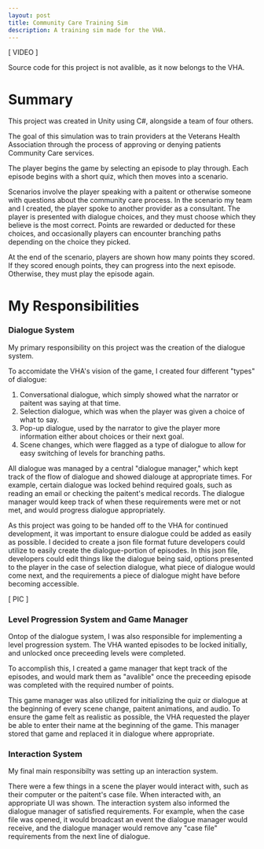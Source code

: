 ```yaml
---
layout: post
title: Community Care Training Sim
description: A training sim made for the VHA.
---
```


[ VIDEO ]

Source code for this project is not avalible, as it now belongs to the VHA.

Summary
=======

This project was created in Unity using C#, alongside a team of four others.

The goal of this simulation was to train providers at the Veterans Health Association through the process of approving or denying patients Community Care services.

The player begins the game by selecting an episode to play through. Each episode begins with a short quiz, which then moves into a scenario. 

Scenarios involve the player speaking with a paitent or otherwise someone with questions about the community care process. In the scenario my team and I created, the player spoke to another provider
as a consultant. The player is presented with dialogue choices, and they must choose which they believe is the most correct. Points are rewarded or deducted for these choices, and occasionally players
can encounter branching paths depending on the choice they picked. 

At the end of the scenario, players are shown how many points they scored. If they scored enough points, they can progress into the next episode. Otherwise, they must play the episode again.


My Responsibilities
===================

### Dialogue System ###

My primary responsibility on this project was the creation of the dialogue system. 

To accomidate the VHA's vision of the game, I created four different "types" of dialogue:
1. Conversational dialogue, which simply showed what the narrator or paitent was saying at that time.
2. Selection dialogue, which was when the player was given a choice of what to say.
3. Pop-up dialogue, used by the narrator to give the player more information either about choices or their next goal.
4. Scene changes, which were flagged as a type of dialogue to allow for easy switching of levels for branching paths.

All dialogue was managed by a central "dialogue manager," which kept track of the flow of dialogue and showed dialouge at appropriate times. For example, certain dialogue was locked behind required
goals, such as reading an email or checking the paitent's medical records. The dialogue manager would keep track of when these requirements were met or not met, and would progress dialogue appropriately.

As this project was going to be handed off to the VHA for continued development, it was important to ensure dialogue could be added as easily as possible. I decided to create a json file format 
future developers could utilize to easily create the dialogue-portion of episodes. In this json file, developers could edit things like the dialogue being said, options presented to the player
in the case of selection dialogue, what piece of dialogue would come next, and the requirements a piece of dialogue might have before becoming accessible.

[ PIC ]

### Level Progression System and Game Manager ###

Ontop of the dialogue system, I was also responsible for implementing a level progression system. The VHA wanted episodes to be locked initially, and unlocked once preceeding levels were completed.

To accomplish this, I created a game manager that kept track of the episodes, and would mark them as "avalible" once the preceeding episode was completed with the required number of points. 

This game manager was also utilized for initializing the quiz or dialogue at the beginning of every scene change, paitent animations, and audio. To ensure the game felt as realistic as possible,
the VHA requested the player be able to enter their name at the beginning of the game. This manager stored that game and replaced it in dialogue where appropriate.

### Interaction System ###

My final main responsibilty was setting up an interaction system. 

There were a few things in a scene the player would interact with, such as their computer or the paitent's case file. When interacted with, an appropriate UI was shown. The interaction system
also informed the dialogue manager of satisfied requirements. For example, when the case file was opened, it would broadcast an event the dialogue manager would receive, and the dialogue manager would
remove any "case file" requirements from the next line of dialogue.